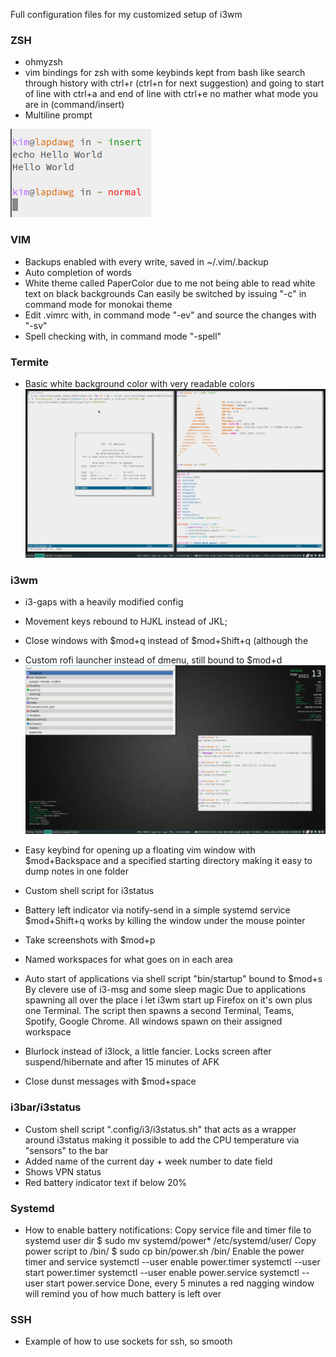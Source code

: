Full configuration files for my customized setup of i3wm

### ZSH ###
 +  ohmyzsh
 +  vim bindings for zsh with some keybinds kept from bash like 
    search through history with ctrl+r (ctrl+n for next suggestion)
    and going to start of line with ctrl+a and end of line with ctrl+e no mather what mode
    you are in (command/insert)
 + Multiline prompt
 
![Prompt](https://github.com/realMoonMoon/i3wm-zsh-vim-termite-DOTFILES/blob/main/Screenshots/prompt.png?raw=true)

### VIM ###
 + Backups enabled with every write, saved in ~/.vim/.backup
 + Auto completion of words
 + White theme called PaperColor due to me not being able to read white text on black backgrounds
   Can easily be switched by issuing "-c" in command mode for monokai theme
 + Edit .vimrc with, in command mode "-ev" and source the changes with "-sv"
 + Spell checking with, in command mode "-spell"

### Termite ###
 + Basic white background color with very readable colors
![Overlook](https://github.com/realMoonMoon/i3wm-zsh-vim-termite-DOTFILES/blob/main/Screenshots/terminal-windows.png?raw=true)
### i3wm ###
 + i3-gaps with a heavily modified config
 + Movement keys rebound to HJKL instead of JKL;
 + Close windows with $mod+q instead of $mod+Shift+q (although the 
 + Custom rofi launcher instead of dmenu, still bound to $mod+d
 ![rofi](https://github.com/realMoonMoon/i3wm-zsh-vim-termite-DOTFILES/blob/main/Screenshots/rofi.png?raw=true)

 + Easy keybind for opening up a floating vim window with $mod+Backspace
   and a specified starting directory making it easy to dump notes in one folder
 + Custom shell script for i3status
 + Battery left indicator via notify-send in a simple systemd service
   $mod+Shift+q works by killing the window under the mouse pointer
 + Take screenshots with $mod+p
 + Named workspaces for what goes on in each area
 + Auto start of applications via shell script "bin/startup" bound to $mod+s
   By clevere use of i3-msg and some sleep magic
   Due to applications spawning all over the place i let i3wm start up Firefox on it's own
   plus one Terminal. The script then spawns a second Terminal, Teams, Spotify, Google Chrome.
   All windows spawn on their assigned workspace
 + Blurlock instead of i3lock, a little fancier. Locks screen after suspend/hibernate and 
   after 15 minutes of AFK
 + Close dunst messages with $mod+space

### i3bar/i3status ###
 + Custom shell script ".config/i3/i3status.sh" that acts as a wrapper around i3status making it 
   possible to add the CPU temperature via "sensors" to the bar
 + Added name of the current day + week number to date field
 + Shows VPN status
 + Red battery indicator text if below 20%


### Systemd ###
 + How to enable battery notifications:
Copy service file and timer file to systemd user dir
$ sudo mv systemd/power* /etc/systemd/user/
Copy power script to /bin/
$ sudo cp bin/power.sh /bin/
Enable the power timer and service
systemctl --user enable power.timer 
systemctl --user start power.timer 
systemctl --user enable power.service
systemctl --user start power.service
Done, every 5 minutes a red nagging window will remind you of how much
  battery is left over

### SSH ###
 + Example of how to use sockets for ssh, so smooth
